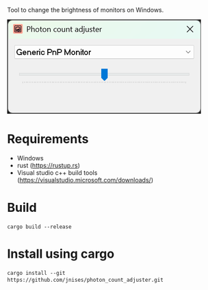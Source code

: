 Tool to change the brightness of monitors on Windows.

![Screenshot](screenshot.png)

Requirements
============
* Windows  
* rust (https://rustup.rs)  
* Visual studio c++ build tools (https://visualstudio.microsoft.com/downloads/)  

Build
=====
```shell
cargo build --release
```

Install using cargo
===================
```shell
cargo install --git https://github.com/jnises/photon_count_adjuster.git
```